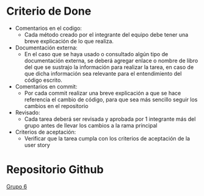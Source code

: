 # Criterio de Done

- Comentarios en el codigo: 
    - Cada método creado por el integrante del equipo debe tener una breve explicación de lo que realiza. 
- Documentación externa: 
    - En el caso que se haya usado o consultado algún tipo de documentación externa, se deberá agregar enlace o nombre de libro del que se sustrajo la información para realizar la tarea, en caso de que dicha información sea relevante para el entendimiento del código escrito.
- Comentarios en commit:
    - Por cada commit realizar una breve explicación a que se hace referencia el cambio de código, para que sea más sencillo seguir los cambios en el repositorio
- Revisado: 
    - Cada tarea deberá ser  revisada y aprobada por 1 integrante más del grupo antes de llevar los cambios a la rama principal
- Criterios de aceptación:
    - Verificar que la tarea cumpla con los criterios de aceptación de la user story


# Repositorio Github
[Grupo 6](https://github.com/cnagyh4q/Grupo6_TPEspecial_Metodologia)
